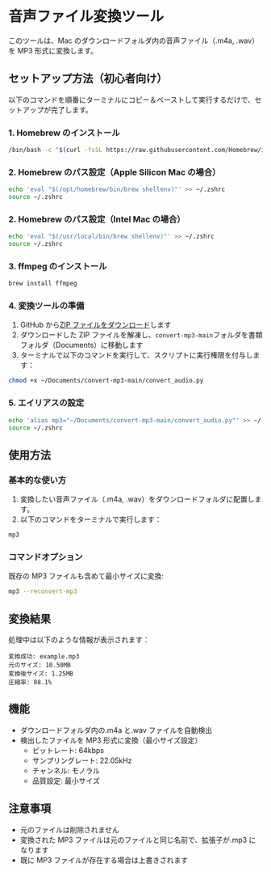 # 音声ファイル変換ツール

このツールは、Mac のダウンロードフォルダ内の音声ファイル（.m4a, .wav）を MP3 形式に変換します。

## セットアップ方法（初心者向け）

以下のコマンドを順番にターミナルにコピー＆ペーストして実行するだけで、セットアップが完了します。

### 1. Homebrew のインストール

```bash
/bin/bash -c "$(curl -fsSL https://raw.githubusercontent.com/Homebrew/install/HEAD/install.sh)"
```

### 2. Homebrew のパス設定（Apple Silicon Mac の場合）

```bash
echo 'eval "$(/opt/homebrew/bin/brew shellenv)"' >> ~/.zshrc
source ~/.zshrc
```

### 2. Homebrew のパス設定（Intel Mac の場合）

```bash
echo 'eval "$(/usr/local/bin/brew shellenv)"' >> ~/.zshrc
source ~/.zshrc
```

### 3. ffmpeg のインストール

```bash
brew install ffmpeg
```

### 4. 変換ツールの準備

1. GitHub から[ZIP ファイルをダウンロード](https://github.com/jeq/convert-mp3/archive/refs/heads/main.zip)します
2. ダウンロードした ZIP ファイルを解凍し、`convert-mp3-main`フォルダを書類フォルダ（Documents）に移動します
3. ターミナルで以下のコマンドを実行して、スクリプトに実行権限を付与します：

```bash
chmod +x ~/Documents/convert-mp3-main/convert_audio.py
```

### 5. エイリアスの設定

```bash
echo 'alias mp3="~/Documents/convert-mp3-main/convert_audio.py"' >> ~/.zshrc
source ~/.zshrc
```

## 使用方法

### 基本的な使い方

1. 変換したい音声ファイル（.m4a, .wav）をダウンロードフォルダに配置します。
2. 以下のコマンドをターミナルで実行します：

```bash
mp3
```

### コマンドオプション

既存の MP3 ファイルも含めて最小サイズに変換:

```bash
mp3 --reconvert-mp3
```

## 変換結果

処理中は以下のような情報が表示されます：

```
変換成功: example.mp3
元のサイズ: 10.50MB
変換後サイズ: 1.25MB
圧縮率: 88.1%
```

## 機能

- ダウンロードフォルダ内の.m4a と.wav ファイルを自動検出
- 検出したファイルを MP3 形式に変換（最小サイズ設定）
  - ビットレート: 64kbps
  - サンプリングレート: 22.05kHz
  - チャンネル: モノラル
  - 品質設定: 最小サイズ

## 注意事項

- 元のファイルは削除されません
- 変換された MP3 ファイルは元のファイルと同じ名前で、拡張子が.mp3 になります
- 既に MP3 ファイルが存在する場合は上書きされます
